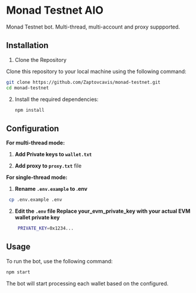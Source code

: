# Monad Testnet AIO

Monad Testnet bot. Multi-thread, multi-account and proxy suppported.
## Installation

1. Clone the Repository

Clone this repository to your local machine using the following command:

```bash
git clone https://github.com/Zaptovcavis/monad-testnet.git
cd monad-testnet
```

2. Install the required dependencies:

   ```bash
   npm install
   ```

## Configuration
**For multi-thread mode:**

1.  **Add Private keys to `wallet.txt`**

2. **Add proxy to `proxy.txt`** file

**For single-thread mode:**

1.  **Rename `.env.example` to .env**
   ```bash
    cp .env.example .env
   ```

2. **Edit the `.env` file Replace your_evm_private_key with your actual EVM wallet private key**
   ```bash
    PRIVATE_KEY=0x1234...
   ```

## Usage

To run the bot, use the following command:

```bash
npm start
```

The bot will start processing each wallet based on the configured.

